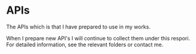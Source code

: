 # APIs
The APIs which is that I have prepared to use in my works.


When I prepare new API's I will continue to collect them under this respori. For detailed information, see the relevant folders or contact me.

